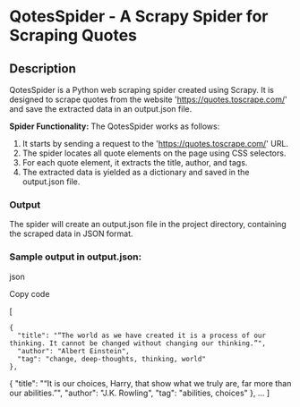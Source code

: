 # QotesSpider - A Scrapy Spider for Scraping Quotes

## Description
QotesSpider is a Python web scraping spider created using Scrapy. It is designed to scrape quotes from the website 'https://quotes.toscrape.com/' and save the extracted data in an output.json file.

__Spider Functionality:__
The QotesSpider works as follows:

1. It starts by sending a request to the 'https://quotes.toscrape.com/' URL.
2. The spider locates all quote elements on the page using CSS selectors.
3. For each quote element, it extracts the title, author, and tags.
4. The extracted data is yielded as a dictionary and saved in the output.json file.

### Output
The spider will create an output.json file in the project directory, containing the scraped data in JSON format.

### Sample output in output.json:

json

Copy code

[

    {
      "title": "“The world as we have created it is a process of our thinking. It cannot be changed without changing our thinking.”",
      "author": "Albert Einstein",
      "tag": "change, deep-thoughts, thinking, world"
    },

   {
      "title": "“It is our choices, Harry, that show what we truly are, far more than our abilities.”",
      "author": "J.K. Rowling",
      "tag": "abilities, choices"
   },
   ...
]

